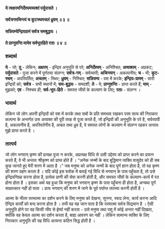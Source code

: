 #### ये त्वक्षरमनिर्देश्यमव्यक्तं पर्युपासते ।
#### सर्वत्रगमचिन्त्यं च कूटस्थमचलं ध्रुवम् ॥ ३ ॥
#### सन्नियम्येन्द्रियग्रामं सर्वत्र समबुद्धयः ।
#### ते प्राप्नुवन्ति मामेव सर्वभूतहिते रताः ॥ ४ ॥

### शब्दार्थ

**ये** - जो; **तु** - लेकिन; **अक्षरम्** - इन्द्रिय अनुभूति से परे; **अनिर्देश्यम्** - अनिश्चित; **अव्यक्तम्** - अप्रकट; **पर्युपासते** - पूजा करने में पूर्णतया संलग्न; **सर्वत्र-गम्** - सर्वव्यापी; **अचिन्त्यन्** - अकल्पनीय; **च** - भी; **कूट-स्थम्** - अपरिवर्तित; **अचलम्** - स्थिर; **ध्रुवम्** - निश्चित; **सन्नियम्य** - वश में करके; **इन्द्रिय-ग्रामम्** - सारी इन्द्रियों को; **सर्वत्र** - सभी स्थानों में; **सम-बुद्धयः** - समदर्शी; **ते** - ये; **प्राप्नुवन्ति** - प्राप्त करते हैं; **माम्** - मुझको; **एव** - निश्चय ही; **सर्व-भूत-हिते** - समस्त जीवों के कल्याण के लिए; **रताः** - संलग्न ।

### भावार्थ

लेकिन जो लोग अपनी इन्द्रियों को वश में करके तथा सबों के प्रति समभाव रखकर परम सत्य की निराकार कल्पना के अन्तर्गत उस अव्यक्त की पूरी तरह से पूजा करते हैं, जो इन्द्रियों की अनुभूति के परे है, सर्वव्यापी है, अकल्पनीय है, अपरिवर्तनीय है, अचल तथा ध्रुव है, वे समस्त लोगों के कल्याण में संलग्न रहकर अन्ततः मुझे प्राप्त करते है ।

### तात्पर्य

जो लोग भगवान् कृष्ण की प्रत्यक्ष पूजा न करके, अप्रत्यक्ष विधि से उसी उद्देश्य को प्राप्त करने का प्रयत्न करते हैं, वे भी अन्ततः श्रीकृष्ण को प्राप्त होते हैं । “अनेक जन्मों के बाद बुद्धिमान व्यक्ति वासुदेव को ही सब कुछ जानते हुए मेरी शरण में आता है ।” जब मनुष्य को अनेक जन्मों के बाद पूर्ण ज्ञान होता है, तो वह कृष्ण की शरण ग्रहण करता है । यदि कोई इस श्लोक में बताई गई विधि से भगवान् के पास पहुँचता है, तो उसे इन्द्रियनिग्रह करना होता है, प्रत्येक प्राणी की सेवा करनी होती है, और समस्त जीवों के कल्याण-कार्य में रत होना होता है । इसका अर्थ यह हुआ कि मनुष्य को भगवान् कृष्ण के पास पहुँचना ही होता है, अन्यथा पूर्ण साक्षात्कार नहीं हो पाता । प्रायः भगवान् की शरण में जाने के पूर्व पर्याप्त तपस्या करनी होती है ।

आत्मा के भीतर परमात्मा का दर्शन करने के लिए मनुष्य को देखना, सुनना, स्वाद लेना, कार्य करना आदि ऐन्द्रिय कार्यों को बन्द करना होता है । तभी वह यह जान पाता है कि परमात्मा सर्वत्र विद्यमान है । ऐसी अनुभूति होने पर वह किसी जीव से ईर्ष्या नहीं करता - उसे मनुष्य तथा पशु में कोई अन्तर नहीं दिखता, क्योंकि वह केवल आत्मा का दर्शन करता है, बाह्य आवरण का नहीं । लेकिन सामान्य व्यक्ति के लिए निराकार अनुभूति की यह विधि अत्यन्त कठिन सिद्ध होती है ।